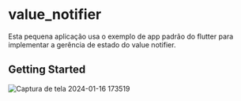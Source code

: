 # value_notifier

Esta pequena aplicação usa o exemplo de app padrão do flutter para implementar a gerência de estado do value notifier.

## Getting Started

![Captura de tela 2024-01-16 173519](https://github.com/luidemendesrios/value_notifier/assets/66266273/b057f551-a2e8-4646-b658-4081f08a6704)

